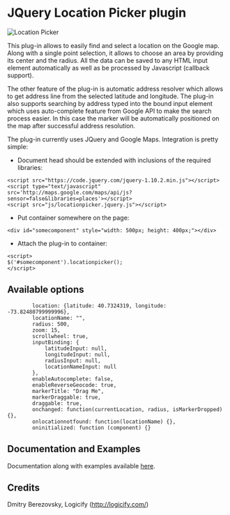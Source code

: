 JQuery Location Picker plugin
=============================

![Location Picker](http://logicify.github.io/jquery-locationpicker-plugin/images/basic_ui.png)

This plug-in allows to easily find and select a location on the Google map. Along with a single point selection, it allows to choose an area by providing its center and the radius. All the data can be saved to any HTML input element automatically as well as be processed by Javascript (callback support).

The other feature of the plug-in is automatic address resolver which allows to get address line from the selected latitude and longitude. The plug-in also supports searching by address typed into the bound input element which uses auto-complete feature from Google API to make the search process easier. In this case the marker will be automatically positioned on the map after successful address resolution. 

The plug-in currently uses JQuery and Google Maps. Integration is pretty simple:

* Document head should be extended with inclusions of the required libraries: 
```
<script src="https://code.jquery.com/jquery-1.10.2.min.js"></script>
<script type="text/javascript" src='http://maps.google.com/maps/api/js?sensor=false&libraries=places'></script>
<script src="js/locationpicker.jquery.js"></script>
```

* Put container somewhere on the page:
```
<div id="somecomponent" style="width: 500px; height: 400px;"></div>
```

* Attach the plug-in to container: 
```
<script>
$('#somecomponent').locationpicker();
</script>
```

Available options
--------------------------

```
        location: {latitude: 40.7324319, longitude: -73.82480799999996},
        locationName: "",
        radius: 500,
        zoom: 15,
        scrollwheel: true,
        inputBinding: {
            latitudeInput: null,
            longitudeInput: null,
            radiusInput: null,
            locationNameInput: null
        },
        enableAutocomplete: false,
        enableReverseGeocode: true,
        markerTitle: "Drag Me",
        markerDraggable: true,
        draggable: true,
        onchanged: function(currentLocation, radius, isMarkerDropped) {},
        onlocationnotfound: function(locationName) {},
        oninitialized: function (component) {}
```

Documentation and Examples
--------------------------

Documentation along with examples available [here](http://logicify.github.io/jquery-locationpicker-plugin/).


Credits
-------
Dmitry Berezovsky, Logicify (<http://logicify.com/>)
